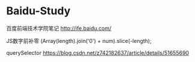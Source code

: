 # Baidu-Study
百度前端技术学院笔记
http://ife.baidu.com/


JS数字前补零
(Array(length).join('0') + num).slice(-length);

querySelector
https://blog.csdn.net/z742182637/article/details/51655690
